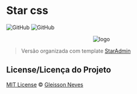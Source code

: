 # Star css

![GitHub](https://img.shields.io/badge/License-MIT-blue) ![GitHub](https://img.shields.io/badge/Version-1.0.0-blue)

<p align="center">
  <img src="img/icon/star-css1.png" alt="logo"/>
</p>

> Versão organizada com template [StarAdmin](https://github.com/gdk46/componentes-front-end-web/tree/main/framework-star-css)



## License/Licença do Projeto #
[MIT License](https://github.com/gdk46/componentes-front-end-web/blob/main/framework-star-css/LICENSE) © [Gleisson Neves](https://github.com/gdk46)

